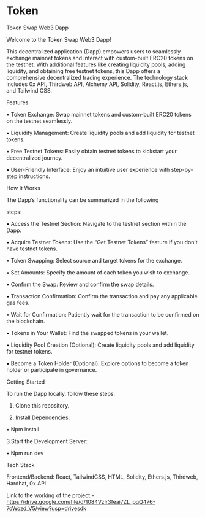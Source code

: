 # Token
Token Swap Web3 Dapp

Welcome to the Token Swap Web3 Dapp!

This decentralized application (Dapp) empowers users to seamlessly exchange mainnet tokens and interact with custom-built ERC20 tokens on the testnet. With additional features like creating liquidity pools, adding liquidity, and obtaining free testnet tokens, this Dapp offers a comprehensive decentralized trading experience. The technology stack includes 0x API, Thirdweb API, Alchemy API, Solidity, React.js, Ethers.js, and Tailwind CSS.



Features

•	Token Exchange: Swap mainnet tokens and custom-built ERC20 tokens on the testnet seamlessly.

•	Liquidity Management: Create liquidity pools and add liquidity for testnet tokens.

•	Free Testnet Tokens: Easily obtain testnet tokens to kickstart your decentralized journey.

•	User-Friendly Interface: Enjoy an intuitive user experience with step-by-step instructions.



How It Works

The Dapp’s functionality can be summarized in the following 

steps:



•	Access the Testnet Section: Navigate to the testnet section within the Dapp.

•	Acquire Testnet Tokens: Use the “Get Testnet Tokens” feature if you don’t have testnet tokens.

•	Token Swapping: Select source and target tokens for the exchange.

•	Set Amounts: Specify the amount of each token you wish to exchange.

•	Confirm the Swap: Review and confirm the swap details.

•	Transaction Confirmation: Confirm the transaction and pay any applicable gas fees.

•	Wait for Confirmation: Patiently wait for the transaction to be confirmed on the blockchain.

•	Tokens in Your Wallet: Find the swapped tokens in your wallet.

•	Liquidity Pool Creation (Optional): Create liquidity pools and add liquidity for testnet tokens.

•	Become a Token Holder (Optional): Explore options to become a token holder or participate in governance.











Getting Started

To run the Dapp locally, follow these steps:



1.	Clone this repository.

2.	Install Dependencies:

•	Npm install

3.Start the Development Server:

•	Npm run dev



Tech Stack

Frontend/Backend: React, TailwindCSS, HTML, Solidity, Ethers.js, Thirdweb, Hardhat, 0x API.



Link to the working of the project:- https://drive.google.com/file/d/1084Vzlr3feai7ZL_pqQ476-7oWozd_V5/view?usp=drivesdk

